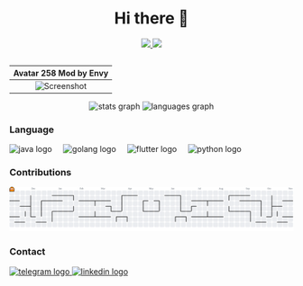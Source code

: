 <div align="center">

# Hi there 👋

<a href="https://envyh.github.io/avatar-site">
    <img src="https://img.shields.io/static/v1?label=Avatar258&message=Website&color=blue" />
</a>
<a href="https://github.com/envyH/avatar-site/releases/tag/v.2.5.8">
    <img src="https://img.shields.io/static/v1?label=Release&message=v2.5.8&color=green" />
</a>

</div>


## 

|                                           Avatar 258 Mod by Envy                                          |
|:---------------------------------------------------------------------------------------------------------:|
|![Screenshot](https://envyh.github.io/avatar-site/assets/thumbnail.png)|


<div align="center">

<img src="https://github-readme-stats.vercel.app/api?username=envyH&hide_title=false&hide_rank=false&show_icons=true&include_all_commits=true&count_private=true&disable_animations=false&theme=dracula&locale=en&hide_border=false" height="150" alt="stats graph"  />
<img src="https://github-readme-stats.vercel.app/api/top-langs?username=envyH&locale=en&hide_title=false&layout=compact&card_width=320&langs_count=5&theme=dracula&hide_border=false" height="150" alt="languages graph"  />

</div>


<div align="left">

### Language

<img src="https://cdn.jsdelivr.net/gh/devicons/devicon/icons/java/java-original.svg" height="30" alt="java logo"  />
<img width="12" />
<img src="https://cdn.jsdelivr.net/gh/devicons/devicon/icons/go/go-original.svg" height="30" alt="golang logo"  />
<img width="12" />
<img src="https://cdn.jsdelivr.net/gh/devicons/devicon/icons/flutter/flutter-original.svg" height="30" alt="flutter logo"  />
<img width="12" />
<img src="https://cdn.jsdelivr.net/gh/devicons/devicon/icons/python/python-original.svg" height="30" alt="python logo"  />

</div>


<div align="left">

### Contributions

<picture>
<source media="(prefers-color-scheme: dark)" srcset="https://raw.githubusercontent.com/envyH/envyH/output/pacman-contribution-graph-dark.svg">
<source media="(prefers-color-scheme: light)" srcset="https://raw.githubusercontent.com/envyH/envyH/output/pacman-contribution-graph.svg">
<img alt="pacman contribution graph" src="https://raw.githubusercontent.com/envyH/envyH/output/pacman-contribution-graph.svg">
</picture>

</div>


<div align="left">

### Contact

<a href="https://t.me/vungtc"><img src="https://img.shields.io/static/v1?message=Telegram&logo=telegram&label=&color=3390EC&logoColor=white&labelColor=&style=for-the-badge" height="35" alt="telegram logo"/>
<a href="https://linkedin.com/in/vung-envy-nguyen"><img src="https://img.shields.io/static/v1?message=LinkedIn&logo=linkedin&label=&color=0077B5&logoColor=white&labelColor=&style=for-the-badge" height="35" alt="linkedin logo"/>

</div>
